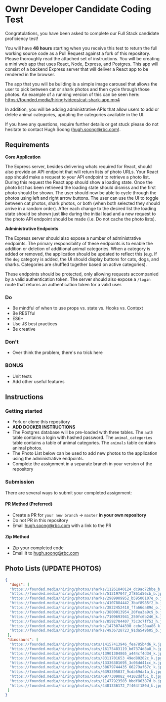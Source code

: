 # Ownr Developer Candidate Coding Test

Congratulations, you have been asked to complete our Full Stack candidate proficiency test! 

You will have **48 hours** starting when you receive this test to return the full working source code as a Pull Request against a fork of this repository. Please thoroughly read the attached set of instructions. You will be creating a mini web app that uses React, Node, Express, and Postgres. This app will consist of a backend Express server that will deliver a React app to be rendered in the browser. 

The app that you will be building is a simple image carousel that allows the user to pick between cat or shark photos and then cycle through those photos. An example of a running version of this can be seen here:
https://founded.media/hiring/videos/cat-shark-app.mp4

In addition, you will be adding administrative APIs that allow users to add or delete animal categories, updating the categories available in the UI. 

If you have any questions, require further details or get stuck please do not hesitate to contact Hugh Soong (hugh.soong@rbc.com).

## Requirements

**Core Application**

The Express server, besides delivering whats required for React, should also provide an API endpoint that will return lists of photo URLs. Your React app should make a request to your API endpoint to retrieve a photo list. During this request the React app should show a loading state. Once the photo list has been retrieved the loading state should dismiss and the first photo should be shown. The user should now be able to cycle through the photos using left and right arrow buttons. The user can use the UI to toggle between cat photos, shark photos, or both (when both selected they should arrive in a random order). After each change to the desired list the loading state should be shown just like during the initial load and a new request to the photo API endpoint should be made (i.e. Do not cache the photo lists).

**Administrative Endpoints**

The Express server should also expose a number of administrative endpoints. The primary responsibility of these endpoints is to enable the addition or deletion of additional animal categories. When a category is added or removed, the application should be updated to reflect this (e.g. If the `dog` category is added, the UI should display buttons for cats, dogs, and sharks. Categories are shuffled together based on active categories).

These endpoints should be protected, only allowing requests accompanied by a valid authentication token. The server should also expose a `/login` route that returns an authentication token for a valid user. 

### Do

- Be mindful of when to use props vs. state vs. Hooks vs. Context
- Be RESTful
- ES6+
- Use JS best practices
- Be creative

### Don't

- Over think the problem, there's no trick here

### BONUS

- Unit tests
- Add other useful features

## Instructions

### Getting started

- Fork or clone this repository
- **ADD DOCKER INSTRUCTIONS**
- The Postgres database will be pre-loaded with three tables. The `auth` table contains a login with hashed password. The `animal_categories` table contains a table of animal categories. The `animals` table contains animal photos.
- The Photo List below can be used to add new photos to the application using the administrative endpoints. 
- Complete the assignment in a separate branch in your version of the repository

### Submission
There are several ways to submit your completed assignment:

#### PR Method (Preferred)
- Create a PR for `your new branch` -> `master` **in your own repository**
- Do not PR in this repository
- Email hugh.soong@rbc.com with a link to the PR

#### Zip Method
- Zip your completed code
- Email it to hugh.soong@rbc.com

## Photo Lists (UPDATE PHOTOS)

```json
{ 
  "dogs": [
  "https://founded.media/hiring/photos/sharks/11261840124_dc9ac72bbe_b.jpg",
  "https://founded.media/hiring/photos/sharks/513197047_2f861d56cb_b.jpg",
  "https://founded.media/hiring/photos/sharks/2989909952_b59500107e_o.jpg",
  "https://founded.media/hiring/photos/sharks/4107884442_3baf8985f2_b.jpg",
  "https://founded.media/hiring/photos/sharks/3822452418_ffa66da89d_o.jpg",
  "https://founded.media/hiring/photos/sharks/3800013954_20fea3a9c9_b.jpg",
  "https://founded.media/hiring/photos/sharks/7109693941_250fc6b246_k.jpg",
  "https://founded.media/hiring/photos/sharks/8592704407_75c3c7ff53_h.jpg",
  "https://founded.media/hiring/photos/sharks/14730744390_cebc28aa86_k.jpg",
  "https://founded.media/hiring/photos/sharks/4936728723_91da549b05_b.jpg",
 ],
 "dinosaurs": [
  "https://founded.media/hiring/photos/cats/14157413946_fea785b4d6_k.jpg",
  "https://founded.media/hiring/photos/cats/16175483119_bd7374d8a8_h.jpg",
  "https://founded.media/hiring/photos/cats/13901304865_a444cf4d34_k.jpg",
  "https://founded.media/hiring/photos/cats/8311701653_49ed80202c_k.jpg",
  "https://founded.media/hiring/photos/cats/13336301695_3c06dd41cc_k.jpg",
  "https://founded.media/hiring/photos/cats/38679744435_66279af67c_k.jpg",
  "https://founded.media/hiring/photos/cats/6393395037_9cda69da1a_b.jpg",
  "https://founded.media/hiring/photos/cats/6977309082_44102ddf51_b.jpg",
  "https://founded.media/hiring/photos/cats/11477923503_bbdf86387d_b.jpg",
  "https://founded.media/hiring/photos/cats/4481336172_7f464f180d_b.jpg"
 ]
}
```
